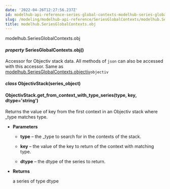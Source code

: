 ```yaml
---
date: '2022-04-26T12:27:56.237Z'
id: modelhub-api-reference-series-global-contexts-modelhub-series-global-contexts-obj
slug: /modeling/modelhub-api-reference/SeriesGlobalContexts/modelhub.SeriesGlobalContexts.obj/
title: modelhub.SeriesGlobalContexts.obj
---
```


modelhub.SeriesGlobalContexts.obj


#### _property_ SeriesGlobalContexts.obj()
Accessor for Objectiv stack data. All methods of `json` can also be accessed with this
accessor. Same as [modelhub.SeriesGlobalContexts.objectiv](#modelhub.SeriesGlobalContexts.objectiv)`objectiv`


#### _class_ ObjectivStack(series_object)
<!-- !! processed by numpydoc !! -->

#### ObjectivStack.get_from_context_with_type_series(type, key, dtype='string')
Returns the value of key from the first context in an Objectiv stack where _type matches type.


* **Parameters**

    
    * **type** – the _type to search for in the contexts of the stack.


    * **key** – the value of the key to return of the context with matching type.


    * **dtype** – the dtype of the series to return.



* **Returns**

    a series of type dtype


<!-- !! processed by numpydoc !! -->
<!-- !! processed by numpydoc !! -->
